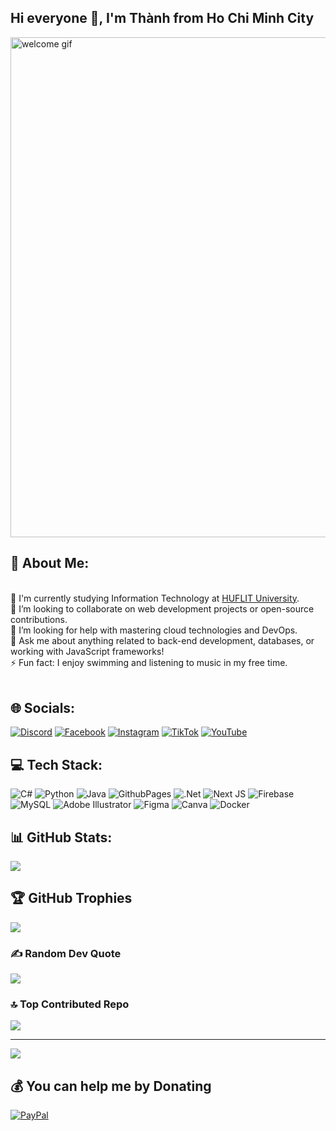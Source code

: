 <h2 >Hi everyone 👋, I'm Thành from Ho Chi Minh City</h2>
<p>
  <img src="https://i.giphy.com/media/v1.Y2lkPTc5MGI3NjExODRzcTJjNWtsb2p3OW54OGh1d3A3eXVtd2ZkMHVwZnh4Y2FsdGY5cSZlcD12MV9pbnRlcm5hbF9naWZfYnlfaWQmY3Q9Zw/2IudUHdI075HL02Pkk/giphy.gif" 
  alt="welcome gif" style="width:800px;height:auto;display:block;margin:auto;" />
</p>
<h2 > 💫 About Me: </h2>
<br> 🌱 I'm currently studying Information Technology at <a target="_blank" href="https://youtu.be/f0UeKenwWf8?si=g96TfKXKmu6LDwdI">HUFLIT University</a>.<br>👯 I’m looking to collaborate on web development projects or open-source contributions.<br>🤝 I’m looking for help with mastering cloud technologies and DevOps.<br>💬 Ask me about anything related to back-end development, databases, or working with JavaScript frameworks!<br>⚡ Fun fact: I enjoy swimming and listening to music in my free time.<br><br>


## 🌐 Socials:
[![Discord](https://img.shields.io/badge/Discord-%237289DA.svg?logo=discord&logoColor=white)](https://discord.gg/thanhlam1960) [![Facebook](https://img.shields.io/badge/Facebook-%231877F2.svg?logo=Facebook&logoColor=white)](https://www.facebook.com/profile.php?id=100009834032187&mibextid=ZbWKwL) [![Instagram](https://img.shields.io/badge/Instagram-%23E4405F.svg?logo=Instagram&logoColor=white)](https://instagram.com/ltthanh4104) [![TikTok](https://img.shields.io/badge/TikTok-%23000000.svg?logo=TikTok&logoColor=white)](https://tiktok.com/@ltthanh1107) [![YouTube](https://img.shields.io/badge/YouTube-%23FF0000.svg?logo=YouTube&logoColor=white)](https://youtube.com/@30-LamTuanThanh-12A8) 

## 💻 Tech Stack:
![C#](https://img.shields.io/badge/c%23-%23239120.svg?style=plastic&logo=csharp&logoColor=white) ![Python](https://img.shields.io/badge/python-3670A0?style=plastic&logo=python&logoColor=ffdd54) ![Java](https://img.shields.io/badge/java-%23ED8B00.svg?style=plastic&logo=openjdk&logoColor=white) ![GithubPages](https://img.shields.io/badge/github%20pages-121013?style=plastic&logo=github&logoColor=white) ![.Net](https://img.shields.io/badge/.NET-5C2D91?style=plastic&logo=.net&logoColor=white) ![Next JS](https://img.shields.io/badge/Next-black?style=plastic&logo=next.js&logoColor=white) ![Firebase](https://img.shields.io/badge/firebase-a08021?style=plastic&logo=firebase&logoColor=ffcd34) ![MySQL](https://img.shields.io/badge/mysql-4479A1.svg?style=plastic&logo=mysql&logoColor=white) ![Adobe Illustrator](https://img.shields.io/badge/adobe%20illustrator-%23FF9A00.svg?style=plastic&logo=adobe%20illustrator&logoColor=white) ![Figma](https://img.shields.io/badge/figma-%23F24E1E.svg?style=plastic&logo=figma&logoColor=white) ![Canva](https://img.shields.io/badge/Canva-%2300C4CC.svg?style=plastic&logo=Canva&logoColor=white) ![Docker](https://img.shields.io/badge/docker-%230db7ed.svg?style=plastic&logo=docker&logoColor=white)
## 📊 GitHub Stats:
![](https://github-readme-streak-stats.herokuapp.com/?user=Thanh&theme=default&hide_border=false)<br/>

## 🏆 GitHub Trophies
![](https://github-profile-trophy.vercel.app/?username=Thanh&theme=dark&no-frame=false&no-bg=false&margin-w=4)

### ✍️ Random Dev Quote
![](https://quotes-github-readme.vercel.app/api?type=horizontal&theme=dark)

### 🔝 Top Contributed Repo
![](https://github-contributor-stats.vercel.app/api?username=Thanh&limit=5&theme=dark&combine_all_yearly_contributions=true)

---
[![](https://visitcount.itsvg.in/api?id=Thanh&icon=0&color=0)](https://visitcount.itsvg.in)

## 💰 You can help me by Donating
[![PayPal](https://img.shields.io/badge/PayPal-00457C?style=for-the-badge&logo=paypal&logoColor=white)](https://paypal.me/LamTuanThanh) 

  

